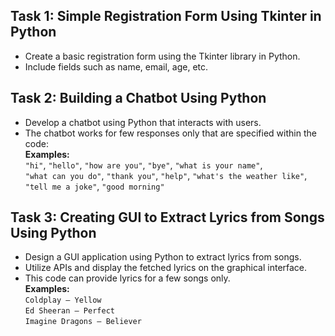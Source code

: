 ## Task 1: Simple Registration Form Using Tkinter in Python
- Create a basic registration form using the Tkinter library in Python.
- Include fields such as name, email, age, etc.

## Task 2: Building a Chatbot Using Python
- Develop a chatbot using Python that interacts with users.
- The chatbot works for few responses only that are specified within the code:  
  **Examples:**  
  `"hi"`, `"hello"`, `"how are you"`, `"bye"`, `"what is your name"`,  
  `"what can you do"`, `"thank you"`, `"help"`, `"what's the weather like"`,  
  `"tell me a joke"`, `"good morning"`

## Task 3: Creating GUI to Extract Lyrics from Songs Using Python
- Design a GUI application using Python to extract lyrics from songs.
- Utilize APIs and display the fetched lyrics on the graphical interface.
- This code can provide lyrics for a few songs only.  
  **Examples:**  
  `Coldplay – Yellow`  
  `Ed Sheeran – Perfect`  
  `Imagine Dragons – Believer`
